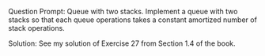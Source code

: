 Question Prompt:
Queue with two stacks. Implement a queue with two stacks so that each queue operations takes a constant amortized number
of stack operations.

Solution:
See my solution of Exercise 27 from Section 1.4 of the book.
